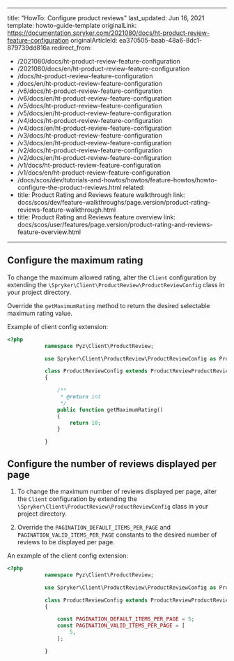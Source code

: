   
---
title: "HowTo: Configure product reviews"
last_updated: Jun 16, 2021
template: howto-guide-template
originalLink: https://documentation.spryker.com/2021080/docs/ht-product-review-feature-configuration
originalArticleId: ea370505-baab-48a6-8dc1-879739dd816a
redirect_from:
  - /2021080/docs/ht-product-review-feature-configuration
  - /2021080/docs/en/ht-product-review-feature-configuration
  - /docs/ht-product-review-feature-configuration
  - /docs/en/ht-product-review-feature-configuration
  - /v6/docs/ht-product-review-feature-configuration
  - /v6/docs/en/ht-product-review-feature-configuration
  - /v5/docs/ht-product-review-feature-configuration
  - /v5/docs/en/ht-product-review-feature-configuration
  - /v4/docs/ht-product-review-feature-configuration
  - /v4/docs/en/ht-product-review-feature-configuration
  - /v3/docs/ht-product-review-feature-configuration
  - /v3/docs/en/ht-product-review-feature-configuration
  - /v2/docs/ht-product-review-feature-configuration
  - /v2/docs/en/ht-product-review-feature-configuration
  - /v1/docs/ht-product-review-feature-configuration
  - /v1/docs/en/ht-product-review-feature-configuration
  - /docs/scos/dev/tutorials-and-howtos/howtos/feature-howtos/howto-configure-the-product-reviews.html
related:
  - title: Product Rating and Reviews feature walkthrough
    link: docs/scos/dev/feature-walkthroughs/page.version/product-rating-reviews-feature-walkthrough.html
  - title: Product Rating and Reviews feature overview
    link: docs/scos/user/features/page.version/product-rating-and-reviews-feature-overview.html
---

## Configure the maximum rating

To change the maximum allowed rating, alter the `Client` configuration by extending the `\Spryker\Client\ProductReview\ProductReviewConfig` class in your project directory.

Override the `getMaximumRating` method to return the desired selectable maximum rating value.

Example of client config extension:

```php
<?php
            namespace Pyz\Client\ProductReview;

            use Spryker\Client\ProductReview\ProductReviewConfig as ProductReviewProductReviewConfig;

            class ProductReviewConfig extends ProductReviewProductReviewConfig
            {

                /**
                 * @return int
                 */
                public function getMaximumRating()
                {
                    return 10;
                }

            }
```

## Configure the number of reviews displayed per page

1. To change the maximum number of reviews displayed per page, alter the `Client` configuration by extending the `\Spryker\Client\ProductReview\ProductReviewConfig` class in your project directory.

2. Override the `PAGINATION_DEFAULT_ITEMS_PER_PAGE` and `PAGINATION_VALID_ITEMS_PER_PAGE` constants to the desired number of reviews to be displayed per page.

An example of the client config extension:

```php
<?php
            namespace Pyz\Client\ProductReview;

            use Spryker\Client\ProductReview\ProductReviewConfig as ProductReviewProductReviewConfig;

            class ProductReviewConfig extends ProductReviewProductReviewConfig
            {

                const PAGINATION_DEFAULT_ITEMS_PER_PAGE = 5;
                const PAGINATION_VALID_ITEMS_PER_PAGE = [
                    5,
                ];

            }
```
